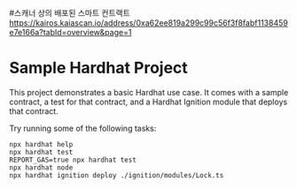#스캐너 상의 배포된 스마트 컨트랙트 
https://kairos.kaiascan.io/address/0xa62ee819a299c99c56f3f8fabf1138459e7e166a?tabId=overview&page=1


# Sample Hardhat Project

This project demonstrates a basic Hardhat use case. It comes with a sample contract, a test for that contract, and a Hardhat Ignition module that deploys that contract.

Try running some of the following tasks:

```shell
npx hardhat help
npx hardhat test
REPORT_GAS=true npx hardhat test
npx hardhat node
npx hardhat ignition deploy ./ignition/modules/Lock.ts
```

